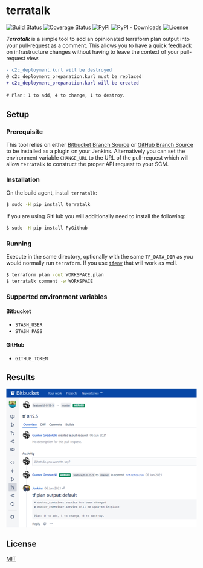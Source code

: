 # terratalk

[![Build Status](https://app.travis-ci.com/lifeofguenter/terratalk.svg?branch=main)](https://app.travis-ci.com/lifeofguenter/terratalk)
[![Coverage Status](https://coveralls.io/repos/github/lifeofguenter/terratalk/badge.svg)](https://coveralls.io/github/lifeofguenter/terratalk)
[![PyPI](https://img.shields.io/pypi/v/terratalk.svg)](https://pypi.org/project/terratalk/)
![PyPI - Downloads](https://img.shields.io/pypi/dm/terratalk)
[![License](https://img.shields.io/github/license/lifeofguenter/terratalk.svg)](LICENSE)

**_Terratalk_** is a simple tool to add an opinionated terraform plan output
into your pull-request as a comment. This allows you to have a quick feedback on
infrastructure changes without having to leave the context of your pull-request
view.

```diff
- c2c_deployment.kurl will be destroyed
@ c2c_deployment_preparation.kurl must be replaced
+ c2c_deployment_preparation.kurl will be created

# Plan: 1 to add, 4 to change, 1 to destroy.
```

## Setup

### Prerequisite

This tool relies on either
[Bitbucket Branch Source](https://plugins.jenkins.io/cloudbees-bitbucket-branch-source/)
or [GitHub Branch Source](https://plugins.jenkins.io/github-branch-source/) to
be installed as a plugin on your Jenkins. Alternatively you can set the
environment variable `CHANGE_URL` to the URL of the pull-request which will
allow `terratalk` to construct the proper API request to your SCM.

### Installation

On the build agent, install `terratalk`:

```bash
$ sudo -H pip install terratalk
```

If you are using GitHub you will additionally need to install the following:

```bash
$ sudo -H pip install PyGithub
```

### Running

Execute in the same directory, optionally with the same `TF_DATA_DIR` as you
would normally run `terraform`. If you use
[`tfenv`](https://github.com/tfutils/tfenv) that will work as well.

```bash
$ terraform plan -out WORKSPACE.plan
$ terratalk comment -w WORKSPACE
```

### Supported environment variables

#### Bitbucket

* `STASH_USER`
* `STASH_PASS`

#### GitHub

* `GITHUB_TOKEN`

## Results

![terratalk on Bitbucket Server](https://raw.githubusercontent.com/lifeofguenter/terratalk/main/docs/images/terratalk-on-bitbucket-server.png "terratalk on Bitbucket Server")

## License

[MIT](LICENSE)

